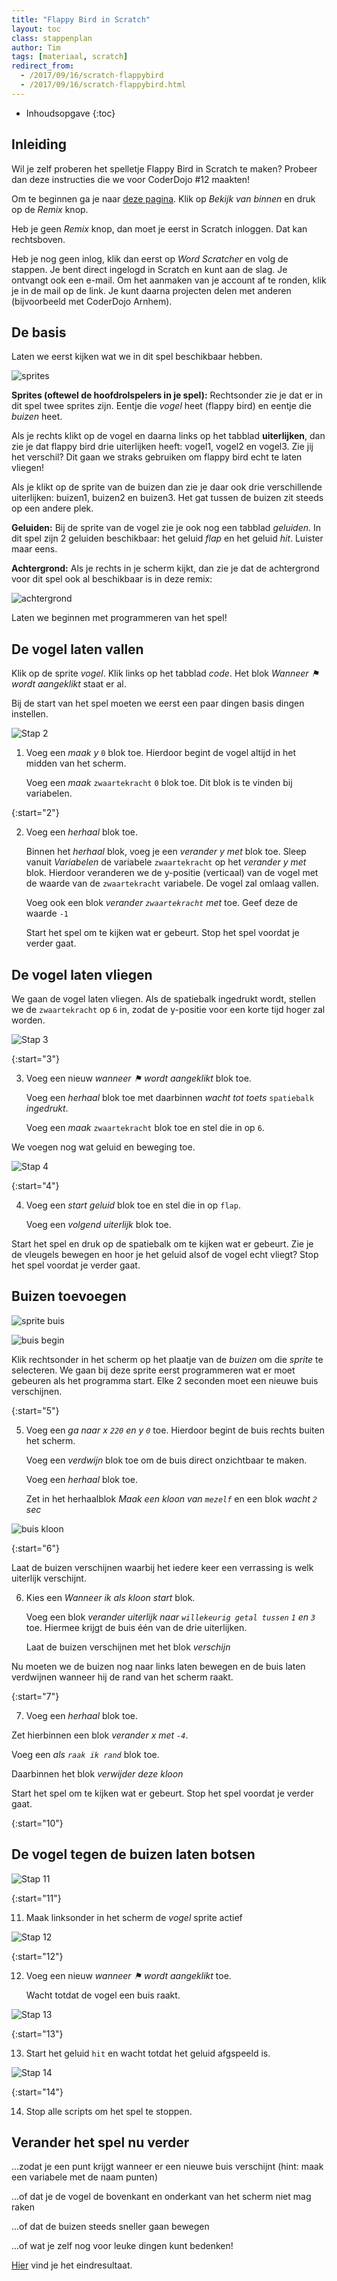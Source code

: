 ```yaml
---
title: "Flappy Bird in Scratch"
layout: toc
class: stappenplan
author: Tim
tags: [materiaal, scratch]
redirect_from:
  - /2017/09/16/scratch-flappybird
  - /2017/09/16/scratch-flappybird.html
---
```



- Inhoudsopgave
  {:toc}



## Inleiding

Wil je zelf proberen het spelletje Flappy Bird in Scratch te maken? Probeer dan deze instructies die we voor CoderDojo #12 maakten!

Om te beginnen ga je naar [deze pagina](https://scratch.mit.edu/projects/173904279). Klik op _Bekijk van binnen_ en druk op de _Remix_ knop.

Heb je geen _Remix_ knop, dan moet je eerst in Scratch inloggen. Dat kan rechtsboven. 

Heb je nog geen inlog, klik dan eerst op _Word Scratcher_ en volg de stappen. 
Je bent direct ingelogd in Scratch en kunt aan de slag. 
Je ontvangt ook een e-mail. Om het aanmaken van je account af te ronden, klik je in de mail op de link. 
Je kunt daarna projecten delen met anderen (bijvoorbeeld met CoderDojo Arnhem).

## De basis

Laten we eerst kijken wat we in dit spel beschikbaar hebben. 

![sprites](/static/img/flappybirdsprites.png)

__Sprites (oftewel de hoofdrolspelers in je spel):__ 
Rechtsonder zie je dat er in dit spel twee sprites zijn. Eentje die _vogel_ heet (flappy bird) en eentje die _buizen_ heet.

Als je rechts klikt op de vogel en daarna links op het tabblad __uiterlijken__, dan zie je dat flappy bird drie uiterlijken heeft: vogel1, vogel2 en vogel3. 
Zie jij het verschil? Dit gaan we straks gebruiken om flappy bird echt te laten vliegen! 

Als je klikt op de sprite van de buizen dan zie je daar ook drie verschillende uiterlijken: buizen1, buizen2 en buizen3. 
Het gat tussen de buizen zit steeds op een andere plek.


__Geluiden:__
Bij de sprite van de vogel zie je ook nog een tabblad _geluiden_. 
In dit spel zijn 2 geluiden beschikbaar: het geluid _flap_ en het geluid _hit_. Luister maar eens.

__Achtergrond:__
Als je rechts in je scherm kijkt, dan zie je dat de achtergrond voor dit spel ook al beschikbaar is in deze remix: 

![achtergrond](/static/img/achtergrondflappy.png)

Laten we beginnen met programmeren van het spel!


## De vogel laten vallen

Klik op de sprite _vogel_. Klik links op het tabblad _code_. Het blok _Wanneer &#9873; wordt aangeklikt_ staat er al.

Bij de start van het spel moeten we eerst een paar dingen basis dingen instellen.

![Stap 2](/static/img/scratch-flappybird-2.svg)

1. Voeg een _maak y_ `0` blok toe. Hierdoor begint de vogel altijd in het midden van het scherm.

   Voeg een _maak_ `zwaartekracht` `0` blok toe. Dit blok is te vinden bij variabelen.

{:start="2"}

2. Voeg een _herhaal_ blok toe.

   Binnen het _herhaal_ blok, voeg je een _verander y met_ blok toe. Sleep vanuit _Variabelen_ de variabele `zwaartekracht` op het _verander y met_ blok.
   Hierdoor veranderen we de y-positie (verticaal) van de vogel met de waarde van de `zwaartekracht` variabele. De vogel zal omlaag vallen.

   Voeg ook een blok _verander `zwaartekracht` met_ toe. Geef deze de waarde `-1`
   
   Start het spel om te kijken wat er gebeurt. Stop het spel voordat je verder gaat.

## De vogel laten vliegen

We gaan de vogel laten vliegen. Als de spatiebalk ingedrukt wordt, stellen we de `zwaartekracht` op `6` in, zodat de y-positie voor een korte tijd hoger zal worden.

![Stap 3](/static/img/scratch-flappybird-3.svg)

{:start="3"}

3. Voeg een nieuw _wanneer &#9873; wordt aangeklikt_ blok toe.

   Voeg een _herhaal_ blok toe met daarbinnen _wacht tot toets_ `spatiebalk` _ingedrukt_.

   Voeg een _maak_ `zwaartekracht` blok toe en stel die in op `6`.

We voegen nog wat geluid en beweging toe. 

![Stap 4](/static/img/scratch-flappybird-4.svg)

{:start="4"}

4. Voeg een _start geluid_ blok toe en stel die in op `flap`.

   Voeg een _volgend uiterlijk_ blok toe.

Start het spel en druk op de spatiebalk om te kijken wat er gebeurt. 
Zie je de vleugels bewegen en hoor je het geluid alsof de vogel echt vliegt?
Stop het spel voordat je verder gaat.

## Buizen toevoegen

![sprite buis](/static/img/scratch-flappybird-5.png)

![buis begin](/static/img/scratch-flappybird-7.png)

Klik rechtsonder in het scherm op het plaatje van de _buizen_ om die _sprite_ te selecteren. We gaan bij deze sprite eerst programmeren wat er moet gebeuren als het programma start. Elke 2 seconden moet een nieuwe buis verschijnen.

{:start="5"}

5. Voeg een _ga naar x `220` en y `0`_ toe. Hierdoor begint de buis rechts buiten het scherm.

    Voeg een _verdwijn_ blok toe om de buis direct onzichtbaar te maken.

    Voeg een _herhaal_ blok toe.

    Zet in het herhaalblok _Maak een kloon van `mezelf`_ en een blok _wacht `2` sec_ 


![buis kloon](/static/img/scratch-flappybird-10.svg)

{:start="6"}

Laat de buizen verschijnen waarbij het iedere keer een verrassing is welk uiterlijk verschijnt.

6. Kies een _Wanneer ik als kloon start_ blok.
  
    Voeg een blok _verander uiterlijk naar `willekeurig getal tussen` `1` en `3`_ toe. Hiermee krijgt de buis één van de drie uiterlijken.
  
    Laat de buizen verschijnen met het blok _verschijn_ 
  

Nu moeten we de buizen nog naar links laten bewegen en de buis laten verdwijnen wanneer hij de rand van het scherm raakt.

{:start="7"}

7. Voeg een _herhaal_ blok toe.

  Zet hierbinnen een blok _verander x met `-4`_.
  
  Voeg een _als `raak ik rand`_ blok toe.
  
  Daarbinnen het blok _verwijder deze kloon_ 

Start het spel om te kijken wat er gebeurt. Stop het spel voordat je verder gaat.



{:start="10"}

## De vogel tegen de buizen laten botsen

![Stap 11](/static/img/scratch-flappybird-11.png)

{:start="11"}

11. Maak linksonder in het scherm de _vogel_ sprite actief

![Stap 12](/static/img/scratch-flappybird-12.svg)

{:start="12"}

12. Voeg een nieuw _wanneer &#9873; wordt aangeklikt_ toe.

    Wacht totdat de vogel een buis raakt.

![Stap 13](/static/img/scratch-flappybird-13.svg)

{:start="13"}

13. Start het geluid `hit` en wacht totdat het geluid afgspeeld is.

![Stap 14](/static/img/scratch-flappybird-14.svg)

{:start="14"}

14. Stop alle scripts om het spel te stoppen.

## Verander het spel nu verder

...zodat je een punt krijgt wanneer er een nieuwe buis verschijnt (hint: maak een variabele met de naam punten)

...of dat je de vogel de bovenkant en onderkant van het scherm niet mag raken

...of dat de buizen steeds sneller gaan bewegen

...of wat je zelf nog voor leuke dingen kunt bedenken!

[Hier](https://scratch.mit.edu/projects/173907357/#editor) vind je het eindresultaat.
